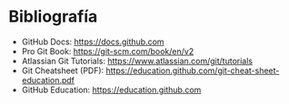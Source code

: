 # Bibliografía

- GitHub Docs: https://docs.github.com  
- Pro Git Book: https://git-scm.com/book/en/v2  
- Atlassian Git Tutorials: https://www.atlassian.com/git/tutorials  
- Git Cheatsheet (PDF): https://education.github.com/git-cheat-sheet-education.pdf  
- GitHub Education: https://education.github.com